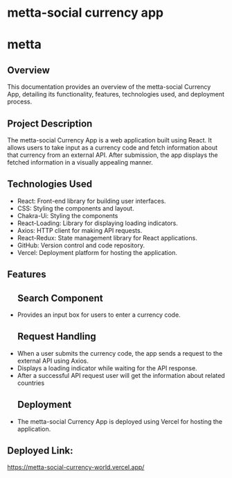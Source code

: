 # metta-social currency app

# metta
## Overview

<p>This documentation provides an overview of the metta-social Currency  App, detailing its functionality, features, technologies used, and deployment process.</p>

## Project Description

<p>The metta-social Currency  App is a web application built using React. It allows users to take input as a currency code and fetch information about that currency from an external API. After submission, the app displays the fetched information in a visually appealing manner.</p>



## Technologies Used

<ul>
<li>React: Front-end library for building user interfaces.</li>
<li>CSS: Styling the components and layout.</li>
<li>Chakra-Ui: Styling the components
<li>React-Loading: Library for displaying loading indicators.</li>
<li>Axios: HTTP client for making API requests.</li>
<li>React-Redux: State management library for React applications.</li>
<li>GitHub: Version control and code repository.</li>
<li>Vercel: Deployment platform for hosting the application.</li>

</ul>

## Features

<ul>
<h2>Search Component</h2>
<li>Provides an input box for users to enter a currency code.</li>
<h2>Request Handling</h2>
<li>When a user submits the currency code, the app sends a request to the external API using Axios.</li>
<li>Displays a loading indicator while waiting for the API response.</li>
<li>After a successful API request user will get the information about related countries
<h2>Deployment</h2>
<li>The metta-social Currency  App is deployed using Vercel for hosting the application.</li>


</ul>



## Deployed Link:

https://metta-social-currency-world.vercel.app/
